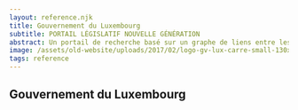 ```yaml
---
layout: reference.njk
title: Gouvernement du Luxembourg
subtitle: PORTAIL LÉGISLATIF NOUVELLE GÉNÉRATION
abstract: Un portail de recherche basé sur un graphe de liens entre les lois et sur des vocabulaires contrôlés mis en musique par Virtuoso et ElasticSearch. Un bel exemple de réalisation dans le contexte de ELI (European Legislation Identifier).
image: /assets/old-website/uploads/2017/02/logo-gv-lux-carre-small-130x130.jpg
tags: reference
---
```


## Gouvernement du Luxembourg